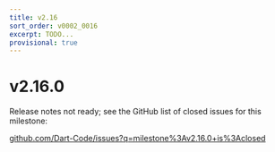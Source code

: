 ```yaml
---
title: v2.16
sort_order: v0002_0016
excerpt: TODO...
provisional: true
---
```


# v2.16.0

Release notes not ready; see the GitHub list of closed issues for this milestone:

[github.com/Dart-Code/issues?q=milestone%3Av2.16.0+is%3Aclosed](https://github.com/Dart-Code/Dart-Code/issues?utf8=%E2%9C%93&q=milestone%3Av2.16.0+is%3Aclosed+)
